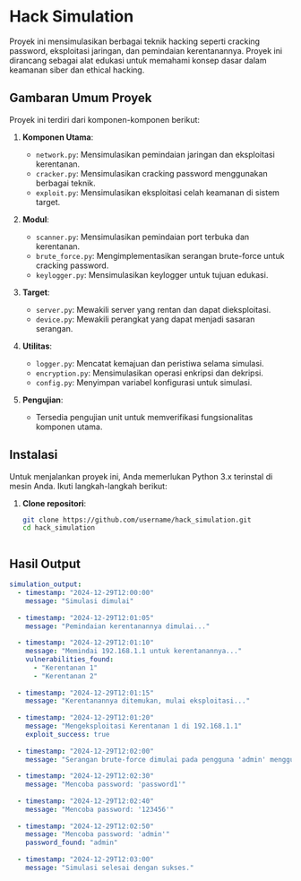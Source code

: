 # Hack Simulation

Proyek ini mensimulasikan berbagai teknik hacking seperti cracking password, eksploitasi jaringan, dan pemindaian kerentanannya. Proyek ini dirancang sebagai alat edukasi untuk memahami konsep dasar dalam keamanan siber dan ethical hacking.

## Gambaran Umum Proyek

Proyek ini terdiri dari komponen-komponen berikut:

1. **Komponen Utama**:
   - `network.py`: Mensimulasikan pemindaian jaringan dan eksploitasi kerentanan.
   - `cracker.py`: Mensimulasikan cracking password menggunakan berbagai teknik.
   - `exploit.py`: Mensimulasikan eksploitasi celah keamanan di sistem target.

2. **Modul**:
   - `scanner.py`: Mensimulasikan pemindaian port terbuka dan kerentanan.
   - `brute_force.py`: Mengimplementasikan serangan brute-force untuk cracking password.
   - `keylogger.py`: Mensimulasikan keylogger untuk tujuan edukasi.

3. **Target**:
   - `server.py`: Mewakili server yang rentan dan dapat dieksploitasi.
   - `device.py`: Mewakili perangkat yang dapat menjadi sasaran serangan.

4. **Utilitas**:
   - `logger.py`: Mencatat kemajuan dan peristiwa selama simulasi.
   - `encryption.py`: Mensimulasikan operasi enkripsi dan dekripsi.
   - `config.py`: Menyimpan variabel konfigurasi untuk simulasi.

5. **Pengujian**:
   - Tersedia pengujian unit untuk memverifikasi fungsionalitas komponen utama.

## Instalasi

Untuk menjalankan proyek ini, Anda memerlukan Python 3.x terinstal di mesin Anda. Ikuti langkah-langkah berikut:

1. **Clone repositori**:

   ```bash
   git clone https://github.com/username/hack_simulation.git
   cd hack_simulation



## Hasil Output

```yaml
simulation_output:
  - timestamp: "2024-12-29T12:00:00"
    message: "Simulasi dimulai"
  
  - timestamp: "2024-12-29T12:01:05"
    message: "Pemindaian kerentanannya dimulai..."
  
  - timestamp: "2024-12-29T12:01:10"
    message: "Memindai 192.168.1.1 untuk kerentanannya..."
    vulnerabilities_found: 
      - "Kerentanan 1"
      - "Kerentanan 2"
  
  - timestamp: "2024-12-29T12:01:15"
    message: "Kerentanannya ditemukan, mulai eksploitasi..."
  
  - timestamp: "2024-12-29T12:01:20"
    message: "Mengeksploitasi Kerentanan 1 di 192.168.1.1"
    exploit_success: true
  
  - timestamp: "2024-12-29T12:02:00"
    message: "Serangan brute-force dimulai pada pengguna 'admin' menggunakan passwords.txt"
  
  - timestamp: "2024-12-29T12:02:30"
    message: "Mencoba password: 'password1'"
  
  - timestamp: "2024-12-29T12:02:40"
    message: "Mencoba password: '123456'"
  
  - timestamp: "2024-12-29T12:02:50"
    message: "Mencoba password: 'admin'"
    password_found: "admin"
  
  - timestamp: "2024-12-29T12:03:00"
    message: "Simulasi selesai dengan sukses."
